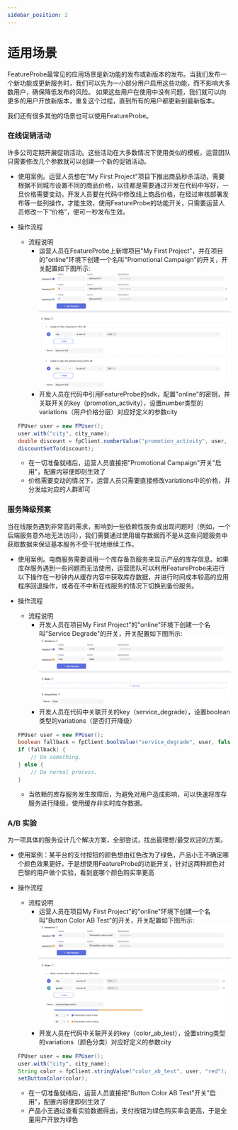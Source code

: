 ```yaml
---
sidebar_position: 2
---
```


# 适用场景
FeatureProbe最常见的应用场景是新功能的发布或新版本的发布。当我们发布一个新功能或更新服务时，我们可以先为一小部分用户启用这些功能，而不影响大多数用户，确保降低发布的风险。
如果这些用户在使用中没有问题，我们就可以向更多的用户开放新版本，重复这个过程，直到所有的用户都更新到最新版本。

我们还有很多其他的场景也可以使用FeatureProbe。
### 在线促销活动
许多公司定期开展促销活动。这些活动在大多数情况下使用类似的模板，运营团队只需要修改几个参数就可以创建一个新的促销活动。
- 使用案例。运营人员想在"My First Project"项目下推出商品秒杀活动，需要根据不同城市设置不同的商品价格，以往都是需要通过开发在代码中写好，一旦价格需要变动，开发人员要在代码中修改线上商品价格，在经过审核部署发布等一些列操作，才能生效，使用FeatureProbe的功能开关，只需要运营人员修改一下“价格”，便可一秒发布生效。
- 操作流程

   + 流程说明
     * 运营人员在FeatureProbe上新增项目"My First Project"，并在项目的"online"环境下创建一个名叫"Promotional Campaign"的开关，开关配置如下图所示:
     ![commodity spike activity screenshot](../../../../../pictures/commodity_spike_activity.png)
     * 开发人员在代码中引用FeatureProbe的sdk，配置"online"的密钥，并关联开关的key（promotion_activity），设置number类型的variations（用户价格分层）对应好定义的参数city
  
    ```java
   FPUser user = new FPUser();
   user.with("city", city_name);
   double discount = fpClient.numberValue("promotion_activity", user, 1.0);
   discountSetTo(discount);
    ```
 
     * 在一切准备就绪后，运营人员直接把"Promotional Campaign"开关"启用"，配置内容便即刻生效了
     * 价格需要变动的情况下，运营人员只需要直接修改variations中的价格，并分发给对应的人群即可

### 服务降级预案
当在线服务遇到非常高的需求，影响到一些依赖性服务或出现问题时（例如，一个后端服务意外地无法访问），我们需要通过使用缓存数据而不是从这些问题服务中获取数据来保证基本服务不受干扰地继续工作。

- 使用案例。电商服务需要调用一个库存备货服务来显示产品的库存信息。如果库存服务遇到一些问题而无法使用，运营团队可以利用FeatureProbe来进行以下操作在一秒钟内从缓存内容中获取库存数据，并进行时间成本较高的应用程序回退操作，或者在不中断在线服务的情况下切换到备份服务。

- 操作流程

   + 流程说明
     * 开发人员在项目My First Project"的"online"环境下创建一个名叫"Service Degrade"的开关，开关配置如下图所示:
     ![storage service fallback screenshot](../../../../../pictures/store_service_fallback.png)
     * 开发人员在代码中关联开关的key（service_degrade），设置boolean类型的variations（是否打开降级）
  
    ```java
   FPUser user = new FPUser();
    boolean fallback = fpClient.boolValue("service_degrade", user, false);
    if (fallback) {
    	// Do something.
    } else {
    	// Do normal process.
    }
    ```
 
     * 当依赖的库存服务发生故障后，为避免对用户造成影响，可以快速将库存服务进行降级，使用缓存非实时库存数据。
### A/B 实验
为一项具体的服务设计几个解决方案，全部尝试，找出最理想/最受欢迎的方案。
- 使用案例：某平台的支付按钮的颜色想由红色改为了绿色，产品小王不确定哪个颜色效果更好，于是想使用FeatureProbe的功能开关，针对这两种颜色对巴黎的用户做个实验，看到底哪个颜色购买率更高
- 操作流程
   + 流程说明
     * 运营人员在项目My First Project"的"online"环境下创建一个名叫"Button Color AB Test"的开关，开关配置如下图所示:
     ![AB test screenshot](../../../../../pictures/color_ab_test.png)
     * 开发人员在代码中关联开关的key（color_ab_test），设置string类型的variations（颜色分类）对应好定义的参数city
  
    ```java
   FPUser user = new FPUser();
    user.with("city", city_name);
    String color = fpClient.stringValue("color_ab_test", user, "red");
    setButtonColor(color);
    ```
 
     * 在一切准备就绪后，运营人员直接把"Button Color AB Test"开关"启用"，配置内容便即刻生效了
     * 产品小王通过查看实验数据得出，支付按钮为绿色购买率会更高，于是全量用户开放为绿色

